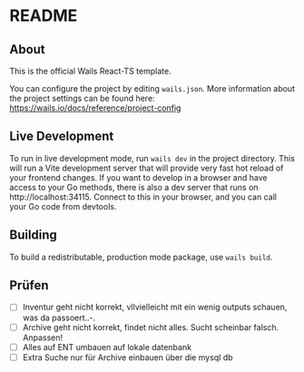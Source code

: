 # README

## About

This is the official Wails React-TS template.

You can configure the project by editing `wails.json`. More information about the project settings can be found
here: https://wails.io/docs/reference/project-config

## Live Development

To run in live development mode, run `wails dev` in the project directory. This will run a Vite development
server that will provide very fast hot reload of your frontend changes. If you want to develop in a browser
and have access to your Go methods, there is also a dev server that runs on http://localhost:34115. Connect
to this in your browser, and you can call your Go code from devtools.

## Building

To build a redistributable, production mode package, use `wails build`.

## Prüfen

- [ ] Inventur geht nicht korrekt, vllvielleicht mit ein wenig outputs schauen, was da passoert..-.
- [ ] Archive geht nicht korrekt, findet nicht alles. Sucht scheinbar falsch. Anpassen!
- [ ] Alles auf ENT umbauen auf lokale datenbank
- [ ] Extra Suche nur für Archive einbauen über die mysql db
